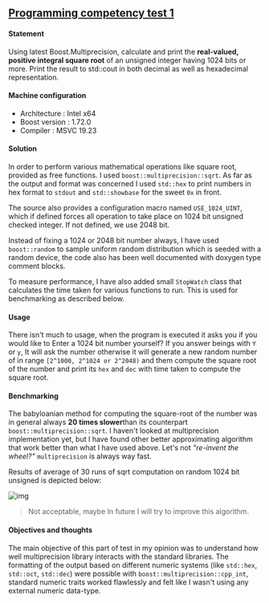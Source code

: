 ## [Programming competency test 1](https://github.com/boostorg/boost/wiki/Google-Summer-of-Code%3A-2020#programming-competency-test)

#### Statement
Using latest Boost.Multiprecision, calculate and print the **real-valued, positive integral square 
root** of an unsigned integer having 1024 bits or more. Print the result to std::cout in both decimal as well as hexadecimal representation.

#### Machine configuration

- Architecture : Intel x64
- Boost version : 1.72.0
- Compiler : MSVC 19.23

#### Solution

In order to perform various mathematical operations like square root, provided as free
functions. I used `boost::multiprecision::sqrt`. As far as the output and format
was concerned I used `std::hex` to print numbers in hex format to `stdout` and `std::showbase`
for the sweet `0x` in front.

The source also provides a configuration macro named `USE_1024_UINT`, which if defined forces
all operation to take place on 1024 bit unsigned checked integer. If not defined, we use 2048 bit.

Instead of fixing a 1024 or 2048 bit number always, I have used `boost::random` to sample uniform random distribution which is seeded with a random device, the code also has been well documented with doxygen type comment blocks.

To measure performance, I have also added small `StopWatch` class that calculates the time taken for various functions to run.
This is used for benchmarking as described below.

#### Usage

There isn't much to usage, when the program is executed it asks you if you would like to Enter a 1024 bit number yourself? If you answer beings with `Y` or `y`, It will ask the number otherwise it will generate a new random number of in range `[2^1000, 2^1024 or 2^2048)` and them compute the square root of the number and print its `hex` and `dec` with time taken to compute the square root. 

#### Benchmarking

The babyloanian method for computing the square-root of the number was in general always **20 times slower**than its counterpart `boost::multiprecision::sqrt`. I haven't looked at multiprecision implementation yet, but I have found other better approximating algorithm 
that work better than what I have used above. Let's not *"re-invent the wheel?"* `multiprecision` is always way fast.

Results of average of 30 runs of sqrt computation on random 1024 bit unsigned is depicted below:

![ img ](https://i.imgur.com/3rruMNB.png)

> Not acceptable, maybe In future I will try to improve this algorithm.

#### Objectives and thoughts

The main objective of this part of test in my opinion was to understand how well
multiprecision library interacts with the standard libraries. The formatting of
the output based on different numeric systems (like `std::hex`, `std::oct`, `std::dec`) were
possible with `boost::multiprecision::cpp_int`, standard numeric traits worked flawlessly and felt like I wasn't using any external numeric data-type.